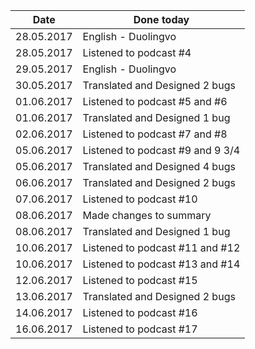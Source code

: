 |Date      |Done today|
|----------|----------|
|28.05.2017|English - Duolingvo|
|28.05.2017|Listened to podcast #4|
|29.05.2017|English - Duolingvo|
|30.05.2017|Translated and Designed 2 bugs|
|01.06.2017|Listened to podcast #5 and #6|
|01.06.2017|Translated and Designed 1 bug|
|02.06.2017|Listened to podcast #7 and #8|
|05.06.2017|Listened to podcast #9 and 9 3/4|
|05.06.2017|Translated and Designed 4 bugs|
|06.06.2017|Translated and Designed 2 bugs|
|07.06.2017|Listened to podcast #10|
|08.06.2017|Made changes to summary|
|08.06.2017|Translated and Designed 1 bug|
|10.06.2017|Listened to podcast #11 and #12|
|10.06.2017|Listened to podcast #13 and #14|
|12.06.2017|Listened to podcast #15|
|13.06.2017|Translated and Designed 2 bugs|
|14.06.2017|Listened to podcast #16|
|16.06.2017|Listened to podcast #17|
